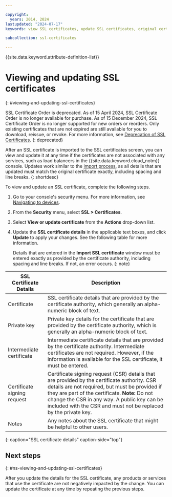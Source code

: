 ```yaml
---

copyright:
  years: 2014, 2024
lastupdated: "2024-07-17"
keywords: view SSL certificates, update SSL certificates, original certificates

subcollection: ssl-certificates

---
```


{{site.data.keyword.attribute-definition-list}}

# Viewing and updating SSL certificates
{: #viewing-and-updating-ssl-certificates}

SSL Certificate Order is deprecated. As of 15 April 2024, SSL Certificate Order is no longer available for purchase. As of 15 December 2024, SSL Certificate Order is no longer supported for new orders or reorders. Only existing certificates that are not expired are still available for you to download, reissue, or revoke. For more information, see [Deprecation of SSL Certificates](/docs/ssl-certificates?topic=ssl-certificates-deprecation).
{: deprecated}

After an SSL certificate is imported to the SSL certificates screen, you can view and update it at any time if the certificates are not associated with any services, such as load balancers in the {{site.data.keyword.cloud_notm}} console. Updates work similar to the [import process](/docs/ssl-certificates?topic=ssl-certificates-importing-ssl-certificates#importing-ssl-certificates), as all details that are updated must match the original certificate exactly, including spacing and line breaks.
{: shortdesc}

To view and update an SSL certificate, complete the following steps.

1. Go to your console's security menu. For more information, see [Navigating to devices](/docs/ssl-certificates?topic=ssl-certificates-navigating-devices).
2. From the **Security** menu, select **SSL > Certificates**.
3. Select **View or update certificate** from the **Actions** drop-down list.
4. Update the **SSL certificate details** in the applicable text boxes, and click **Update** to apply your changes. See the following table for more information.

   Details that are entered in the **Import SSL certificate** window must be entered exactly as provided by the certificate authority, including spacing and line breaks. If not, an error occurs.
   {: note}

| SSL Certificate Details     | Description |
| --------------------------- | ----------- |
|Certificate                  | SSL certificate details that are provided by the certificate authority, which generally an alpha-numeric block of text.|
|Private key                  | Private key details for the certificate that are provided by the certificate authority, which is generally an alpha-numeric block of text.|
|Intermediate certificate     | Intermediate certificate details that are provided by the certificate authority. Intermediate certificates are not required. However, if the information is available for the SSL certificate, it must be entered.|
|Certificate signing request  | Certificate signing request (CSR) details that are provided by the certificate authority. CSR details are not required, but must be provided if they are part of the certificate. **Note:** Do not change the CSR in any way. A public key can be included with the CSR and must not be replaced by the private key.|
|Notes                        | Any notes about the SSL certificate that might be helpful to other users.|
{: caption="SSL certificate details" caption-side="top"}

## Next steps
{: #ns-viewing-and-updating-ssl-certificates}

After you update the details for the SSL certificate, any products or services that use the certificate are not negatively impacted by the change. You can update the certificate at any time by repeating the previous steps.
